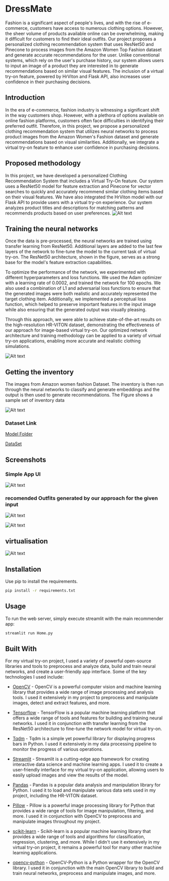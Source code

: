 # DressMate

Fashion is a significant aspect of people's lives, and with the rise of e-commerce, customers have access to numerous clothing options. However, the sheer volume of products available online can be overwhelming, making it difficult for customers to find their ideal outfits. Our project proposes a personalized clothing recommendation system that uses ResNet50 and Pinecone to process images from the Amazon Women Top Fashion dataset and generate accurate recommendations for the user. Unlike conventional systems, which rely on the user's purchase history, our system allows users to input an image of a product they are interested in to generate recommendations based on similar visual features. The inclusion of a virtual try-on feature, powered by HrViton and Flask API, also increases user confidence in their purchasing decisions.

## Introduction

In the era of e-commerce, fashion industry is witnessing a significant shift in the way customers shop. However, with a plethora of options available on online fashion platforms, customers often face difficulties in identifying their preferred outfit. Therefore, in this project, we propose a personalized clothing recommendation system that utilizes neural networks to process product images from the Amazon Women's Fashion dataset and generate recommendations based on visual similarities. Additionally, we integrate a virtual try-on feature to enhance user confidence in purchasing decisions.

##  Proposed methodology

In this project, we have developed a personalized Clothing Recommendation System that includes a Virtual Try-On feature. Our system uses a ResNet50 model for feature extraction and Pinecone for vector searches to quickly and accurately recommend similar clothing items based on their visual features. We have also integrated the HrViton model with our Flask API to provide users with a virtual try-on experience. Our system analyzes product titles and descriptions for matching patterns and recommends products based on user preferences.
![Alt text](https://github.com/sonu275981/Clothing-recommender-system/blob/2d64eecc5eec75f86d67bf15d59d87598b7f1a90/Demo/work-model.png?raw=true "Face-Recognition-Attendance-System")

## Training the neural networks

Once the data is pre-processed, the neural networks are trained using transfer learning from ResNet50. Additional layers are added to the last few layers of the network to fine-tune the model to the current task of virtual try-on. The ResNet50 architecture, shown in the figure, serves as a strong base for the model's feature extraction capabilities.

To optimize the performance of the network, we experimented with different hyperparameters and loss functions. We used the Adam optimizer with a learning rate of 0.0002, and trained the network for 100 epochs. We also used a combination of L1 and adversarial loss functions to ensure that the generated images were both realistic and accurately represented the target clothing item. Additionally, we implemented a perceptual loss function, which helped to preserve important features in the input image while also ensuring that the generated output was visually pleasing.

Through this approach, we were able to achieve state-of-the-art results on the high-resolution HR-VITON dataset, demonstrating the effectiveness of our approach for image-based virtual try-on. Our optimized network architecture and training methodology can be applied to a variety of virtual try-on applications, enabling more accurate and realistic clothing simulations.

![Alt text](https://github.com/sonu275981/Clothing-recommender-system/blob/72528f2b4197cc5010227068ec72cd10f71214d4/Demo/resnet.png?raw=true "Face-Recognition-Attendance-System")

## Getting the inventory

The images from Amazon women fashion Dataset. The 
inventory is then run through the neural networks to classify and generate embeddings and the output 
is then used to generate recommendations. The Figure shows a sample set of inventory data

![Alt text](https://github.com/sonu275981/Clothing-recommender-system/blob/1e51a0d1db0e171e8d496524aa95a0098241fb1b/Demo/inventry.png?raw=true "Face-Recognition-Attendance-System")

### Dataset Link

[Model Folder](https://drive.google.com/drive/folders/1bPBVRwUHTPhJlj7C2D_EtzAqJXnqM-Ci?usp=share_link)

[DataSet](https://drive.google.com/file/d/18_qpMawlFJNwwohS-X4wrgVBQWwYz1sU/view?usp=share_link)

## Screenshots

### Simple App UI

![Alt text](images/image_appUI.jpg)

### recomended Outfits generated by our approach for the given input 

![Alt text](images/image-2.jpg)


![Alt text](images/image_3.jpg)

## virtualisation

![Alt text](images/image_4.jpg)

## Installation

Use pip to install the requirements.

~~~bash
pip install -r requirements.txt
~~~

## Usage

To run the web server, simply execute streamlit with the main recommender app:

```bash
streamlit run Home.py
```

## Built With
For my virtual try-on project, I used a variety of powerful open-source libraries and tools to preprocess and analyze data, build and train neural networks, and create a user-friendly app interface. Some of the key technologies I used include:

- [OpenCV](https://opencv.org/) - OpenCV is a powerful computer vision and machine learning library that provides a wide range of image processing and analysis tools. I used it extensively in my project to preprocess and manipulate images, detect and extract features, and more.

- [Tensorflow](https://www.tensorflow.org/) - TensorFlow is a popular machine learning platform that offers a wide range of tools and features for building and training neural networks. I used it in conjunction with transfer learning from the ResNet50 architecture to fine-tune the network model for virtual try-on.

- [Tqdm](https://tqdm.github.io/) - Tqdm is a simple yet powerful library for displaying progress bars in Python. I used it extensively in my data processing pipeline to monitor the progress of various operations.

- [Streamlit](https://streamlit.io/) - Streamlit is a cutting-edge app framework for creating interactive data science and machine learning apps. I used it to create a user-friendly interface for my virtual try-on application, allowing users to easily upload images and view the results of the model.

- [Pandas](https://pandas.pydata.org/) - Pandas is a popular data analysis and manipulation library for Python. I used it to load and manipulate various data sets used in my project, including the HR-VITON dataset.

- [Pillow](https://pillow.readthedocs.io/en/stable/) - Pillow is a powerful image processing library for Python that provides a wide range of tools for image manipulation, filtering, and more. I used it in conjunction with OpenCV to preprocess and manipulate images throughout my project.

- [scikit-learn](https://scikit-learn.org/stable/) - Scikit-learn is a popular machine learning library that provides a wide range of tools and algorithms for classification, regression, clustering, and more. While I didn't use it extensively in my virtual try-on project, it remains a powerful tool for many other machine learning applications.

- [opencv-python](https://pypi.org/project/opencv-python/) - OpenCV-Python is a Python wrapper for the OpenCV library. I used it in conjunction with the main OpenCV library to build and train neural networks, preprocess and manipulate images, and more.
